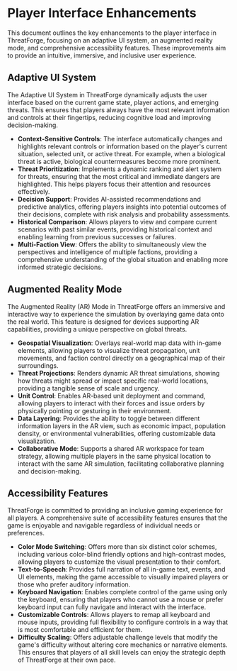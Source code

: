 # Player Interface Enhancements

This document outlines the key enhancements to the player interface in ThreatForge, focusing on an adaptive UI system, an augmented reality mode, and comprehensive accessibility features. These improvements aim to provide an intuitive, immersive, and inclusive user experience.

## Adaptive UI System

The Adaptive UI System in ThreatForge dynamically adjusts the user interface based on the current game state, player actions, and emerging threats. This ensures that players always have the most relevant information and controls at their fingertips, reducing cognitive load and improving decision-making.

*   **Context-Sensitive Controls**: The interface automatically changes and highlights relevant controls or information based on the player's current situation, selected unit, or active threat. For example, when a biological threat is active, biological countermeasures become more prominent.
*   **Threat Prioritization**: Implements a dynamic ranking and alert system for threats, ensuring that the most critical and immediate dangers are highlighted. This helps players focus their attention and resources effectively.
*   **Decision Support**: Provides AI-assisted recommendations and predictive analytics, offering players insights into potential outcomes of their decisions, complete with risk analysis and probability assessments.
*   **Historical Comparison**: Allows players to view and compare current scenarios with past similar events, providing historical context and enabling learning from previous successes or failures.
*   **Multi-Faction View**: Offers the ability to simultaneously view the perspectives and intelligence of multiple factions, providing a comprehensive understanding of the global situation and enabling more informed strategic decisions.

## Augmented Reality Mode

The Augmented Reality (AR) Mode in ThreatForge offers an immersive and interactive way to experience the simulation by overlaying game data onto the real world. This feature is designed for devices supporting AR capabilities, providing a unique perspective on global threats.

*   **Geospatial Visualization**: Overlays real-world map data with in-game elements, allowing players to visualize threat propagation, unit movements, and faction control directly on a geographical map of their surroundings.
*   **Threat Projections**: Renders dynamic AR threat simulations, showing how threats might spread or impact specific real-world locations, providing a tangible sense of scale and urgency.
*   **Unit Control**: Enables AR-based unit deployment and command, allowing players to interact with their forces and issue orders by physically pointing or gesturing in their environment.
*   **Data Layering**: Provides the ability to toggle between different information layers in the AR view, such as economic impact, population density, or environmental vulnerabilities, offering customizable data visualization.
*   **Collaborative Mode**: Supports a shared AR workspace for team strategy, allowing multiple players in the same physical location to interact with the same AR simulation, facilitating collaborative planning and decision-making.

## Accessibility Features

ThreatForge is committed to providing an inclusive gaming experience for all players. A comprehensive suite of accessibility features ensures that the game is enjoyable and navigable regardless of individual needs or preferences.

*   **Color Mode Switching**: Offers more than six distinct color schemes, including various color-blind friendly options and high-contrast modes, allowing players to customize the visual presentation to their comfort.
*   **Text-to-Speech**: Provides full narration of all in-game text, events, and UI elements, making the game accessible to visually impaired players or those who prefer auditory information.
*   **Keyboard Navigation**: Enables complete control of the game using only the keyboard, ensuring that players who cannot use a mouse or prefer keyboard input can fully navigate and interact with the interface.
*   **Customizable Controls**: Allows players to remap all keyboard and mouse inputs, providing full flexibility to configure controls in a way that is most comfortable and efficient for them.
*   **Difficulty Scaling**: Offers adjustable challenge levels that modify the game's difficulty without altering core mechanics or narrative elements. This ensures that players of all skill levels can enjoy the strategic depth of ThreatForge at their own pace.